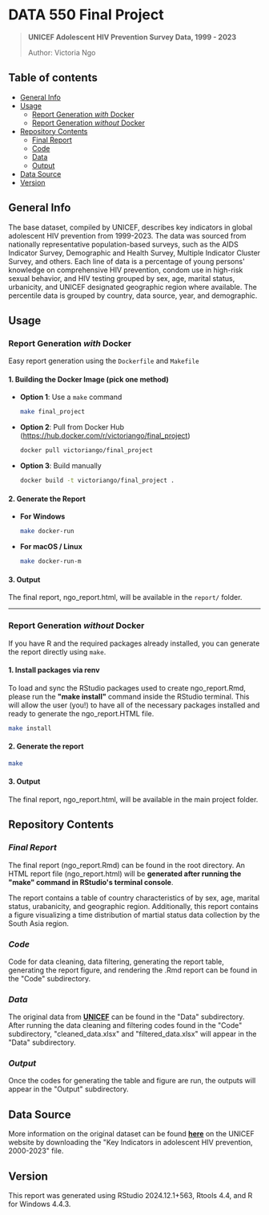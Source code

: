 # DATA 550 Final Project

> **UNICEF Adolescent HIV Prevention Survey Data, 1999 - 2023**
>
> Author: Victoria Ngo

## Table of contents

-   [General Info](#general-info)
-   [Usage](#usage)
    -   [Report Generation *with* Docker](#report-generation-with-docker)
    -   [Report Generation *without* Docker](#report-generation-without-docker)
-   [Repository Contents](#repository-contents)
    -   [Final Report](#final-report)
    -   [Code](#code)
    -   [Data](#data)
    -   [Output](#output)
-   [Data Source](#data-source)
-   [Version](#version)

## General Info

The base dataset, compiled by UNICEF, describes key indicators in global adolescent HIV prevention from 1999-2023. The data was sourced from nationally representative population-based surveys, such as the AIDS Indicator Survey, Demographic and Health Survey, Multiple Indicator Cluster Survey, and others. Each line of data is a percentage of young persons' knowledge on comprehensive HIV prevention, condom use in high-risk sexual behavior, and HIV testing grouped by sex, age, marital status, urbanicity, and UNICEF designated geographic region where available. The percentile data is grouped by country, data source, year, and demographic.

## Usage

### **Report Generation *with* Docker**

Easy report generation using the `Dockerfile` and `Makefile`

#### 1. Building the Docker Image (pick one method)

-   **Option 1**: Use a `make` command

    ``` bash
    make final_project
    ```

-   **Option 2**: Pull from Docker Hub (<https://hub.docker.com/r/victoriango/final_project>)

    ``` bash
    docker pull victoriango/final_project
    ```

-   **Option 3**: Build manually

    ``` bash
    docker build -t victoriango/final_project .
    ```

#### 2. Generate the Report

-   **For Windows**

    ``` bash
    make docker-run
    ```

-   **For macOS / Linux**

    ``` bash
    make docker-run-m
    ```

#### 3. Output

The final report, ngo_report.html, will be available in the `report/` folder.

------------------------------------------------------------------------

### **Report Generation *without* Docker**

If you have R and the required packages already installed, you can generate the report directly using `make`.

#### 1. Install packages via renv

To load and sync the RStudio packages used to create ngo_report.Rmd, please run the **"make install"** command inside the RStudio terminal. This will allow the user (you!) to have all of the necessary packages installed and ready to generate the ngo_report.HTML file.

``` bash
make install
```

#### 2. Generate the report

``` bash
make
```

#### 3. Output

The final report, ngo_report.html, will be available in the main project folder.

## Repository Contents 

### *Final Report*

The final report (ngo_report.Rmd) can be found in the root directory. An HTML report file (ngo_report.html) will be **generated after running the "make" command in RStudio's terminal console**.

The report contains a table of country characteristics of by sex, age, marital status, urabanicity, and geographic region. Additionally, this report contains a figure visualizing a time distribution of martial status data collection by the South Asia region.

### *Code*

Code for data cleaning, data filtering, generating the report table, generating the report figure, and rendering the .Rmd report can be found in the "Code" subdirectory.

### *Data*

The original data from [**UNICEF**](https://data.unicef.org/resources/dataset/hiv-aids-statistical-tables/) can be found in the "Data" subdirectory. After running the data cleaning and filtering codes found in the "Code" subdirectory, "cleaned_data.xlsx" and "filtered_data.xlsx" will appear in the "Data" subdirectory.

### *Output*

Once the codes for generating the table and figure are run, the outputs will appear in the "Output" subdirectory.

## Data Source

More information on the original dataset can be found [**here**](https://data.unicef.org/resources/dataset/hiv-aids-statistical-tables/) on the UNICEF website by downloading the "Key Indicators in adolescent HIV prevention, 2000-2023" file.

## Version

This report was generated using RStudio 2024.12.1+563, Rtools 4.4, and R for Windows 4.4.3.
